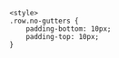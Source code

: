     <style>
    .row.no-gutters {
        padding-bottom: 10px;
        padding-top: 10px;
    }
</style>

<div class="mySlides">
    <style>
        .card-body {
            padding: 100px;
        }

        img.img-thumbnail {
            margin: auto;
            display: block;
        }
    </style>
    <div class="row">
        <div class="container border border-warning">
            <div class=" text-center " style="font-size:25">
                <button type="button" class="btn btn-info" data-toggle="collapse" data-target="#demo">请你按这里选择化名</button>
            </div>
        </div>
    </div>

    <form class="collapse" method="post" action="process.php" id="demo">
        <div class="mx-0 mx-sm-auto">
            <div class="card">
                <div class="card-body">
                    <div class="text-center" style="font-size:17px" <p>
                        <strong>请你点击按钮并选择你曾经加入过的组织。</strong>
                    </div>
                    <div class="px-3 collapse-removed" id="demo1">
                        <p class="text-center">
                        <div class="form-check mb-2 " style="font-size:15px">
                            <input class="form-check-input" type="radio" name="question1" id="radio2Example1" value=" 党员" required />
                            <label class="form-check-label" for="radio2Example1">
                                党员
                            </label>
                        </div>
                        <div class="form-check mb-2" style="font-size:15px">
                            <input class="form-check-input" type="radio" name="question1" id="radio2Example2" value=" 团员" />
                            <label class="form-check-label" for="radio2Example2">
                                团员
                            </label>
                        </div>
                        <div class="form-check mb-2" style="font-size:13px">
                            <input class="form-check-input" type="radio" name="question1" id="radio2Example3" value=" 队员 (戴过红领巾也算)" />
                            <label class="form-check-label" for="radio2Example3">
                                队（你小时候上学的时候，你曾经戴过红领巾）
                            </label>
                        </div>
                        <div class="form-check mb-2" style="font-size:13px">
                            <input class="form-check-input" type="radio" name="question1" id="radio2Example4" value="不加入任何组织" />
                            <label class="form-check-label" for="radio2Example4">
                                我不加入任何组织（如果你不上学）
                            </label>
                        </div>
                    </div>
                </div>
            </div>
        </div>
        <div class="mx-0 mx-sm-auto">
            <div class="card">
                <div class="card-body">
                    <div class="text-center" style="font-size:18px">
                        </i><strong>请你点击按钮并选择化名。</strong>
                    </div>
                    <div class="px-2 collapse-removed" id="demo2">
                        <p class="text-center"><strong></strong></p>
                        <div class="form-row">
                            <div class="form-group col-xs-6">
                                <div class="form-check mb-2" style="font-size:15px">
                                    <input class="form-check-input" type="radio" name="question2" id="radio2Example1" value=" 义顺" required />
                                    <label class="form-check-label" for="radio2Example1">
                                        义顺
                                    </label>
                                </div>
                                <div class="form-check mb-2" style="font-size:15px">
                                    <input class="form-check-input" type="radio" name="question2" id="radio2Example2" value=" 瑞虹" />
                                    <label class="form-check-label" for="radio2Example2">
                                        瑞虹
                                    </label>
                                </div>
                                <div class="form-check mb-2" style="font-size:15px">
                                    <input class="form-check-input" type="radio" name="question2" id="radio2Example3" value=" 彦璋" />
                                    <label class="form-check-label" for="radio2Example3">
                                        彦璋
                                    </label>
                                </div>
                                <div class="form-check mb-2" style="font-size:15px">
                                    <input class="form-check-input" type="radio" name="question2" id="radio2Example4" value=" 智辉" />
                                    <label class="form-check-label" for="radio2Example4">
                                        智辉
                                    </label>
                                </div>
                                <div class="form-check mb-2" style="font-size:15px">
                                    <input class="form-check-input" type="radio" name="question2" id="radio2Example5" value=" 俊迪" />
                                    <label class="form-check-label" for="radio2Example5">
                                        俊迪
                                    </label>
                                </div>
                                <div class="form-check mb-2" style="font-size:15px">
                                    <input class="form-check-input" type="radio" name="question2" id="radio2Example6" value=" 耀飞" />
                                    <label class="form-check-label" for="radio2Example6">
                                        耀飞
                                    </label>
                                </div>
                                <div class="form-check mb-2" style="font-size:15px">
                                    <input class="form-check-input" type="radio" name="question2" id="radio2Example7" value="世伟 " />
                                    <label class="form-check-label" for="radio2Example7">
                                        世伟
                                    </label>
                                </div>
                                <div class="form-check mb-2" style="font-size:15px">
                                    <input class="form-check-input" type="radio" name="question2" id="radio2Example8" value="维铭 " />
                                    <label class="form-check-label" for="radio2Example8">
                                        维铭
                                    </label>
                                </div>
                                <div class="form-check mb-2" style="font-size:15px">
                                    <input class="form-check-input" type="radio" name="question2" id="radio2Example9" value=" 舒芃" />
                                    <label class="form-check-label" for="radio2Example9">
                                        舒芃
                                    </label>
                                </div>
                            </div>
                            <div class="form-group col-xs-6">
                                <div class="form-check mb-2" style="font-size:15px">
                                    <input class="form-check-input" type="radio" name="question2" id="radio2Example10" value=" 欣怡" />
                                    <label class="form-check-label" for="radio2Example10">
                                        欣怡
                                    </label>
                                </div>
                                <div class="form-check mb-2" style="font-size:15px">
                                    <input class="form-check-input" type="radio" name="question2" id="radio2Example11" value=" 彦宇" required />
                                    <label class="form-check-label" for="radio2Example11">
                                        彦宇
                                    </label>
                                </div>
                                <div class="form-check mb-2" style="font-size:15px">
                                    <input class="form-check-input" type="radio" name="question2" id="radio2Example12" value="如伟" />
                                    <label class="form-check-label" for="radio2Example12">
                                        如伟
                                    </label>
                                </div>
                                <div class="form-check mb-2" style="font-size:15px">
                                    <input class="form-check-input" type="radio" name="question2" id="radio2Example13" value="长宁" />
                                    <label class="form-check-label" for="radio2Example13">
                                        长宁
                                    </label>
                                </div>
                                <div class="form-check mb-2" style="font-size:15px">
                                    <input class="form-check-input" type="radio" name="question2" id="radio2Example14" value="启茹" />
                                    <label class="form-check-label" for="radio2Example14">
                                        启茹
                                    </label>
                                </div>
                                <div class="form-check mb-2" style="font-size:15px">
                                    <input class="form-check-input" type="radio" name="question2" id="radio2Example15" value="琼琇" />
                                    <label class="form-check-label" for="radio2Example15">
                                        琼琇
                                    </label>
                                </div>
                                <div class="form-check mb-2" style="font-size:15px">
                                    <input class="form-check-input" type="radio" name="question2" id="radio2Example16" value="慧乔" />
                                    <label class="form-check-label" for="radio2Example16">
                                        慧乔
                                    </label>
                                </div>
                                <div class="form-check mb-2" style="font-size:15px">
                                    <input class="form-check-input" type="radio" name="question2" id="radio2Example17" value="佩君" />
                                    <label class="form-check-label" for="radio2Example17">
                                        佩君
                                    </label>
                                </div>
                                <div class="form-check mb-2" style="font-size:15px">
                                    <input class="form-check-input" type="radio" name="question2" id="radio2Example18" value="婉婷" />
                                    <label class="form-check-label" for="radio2Example18">
                                        婉婷
                                    </label>
                                </div>
                            </div>
                        </div>
                    </div>
                </div>
            </div>
        </div>
        <div class="card-footer text-end text-center mb-4 font-size:25px">
            <button type="submit" class="btn btn-primary">发</button>
        </div>

    </form>
    <div class="text-center">
        <h1 data-toggle="collapse" class="btn btn-info" style="font-size:15px" color="yellow" data-target="#demoq6">请点击按钮领取平安符</h1>
    </div>
</div>


<link rel="stylesheet" href="css/slide.css" />

<script>
    var slideIndex = 1;
    showDivs(slideIndex);

    function plusDivs(n) {
        if (n == -1) {
            $('#page1').addClass('active');
            $('#page2').removeClass('active');
        } else {
            $('#page2').addClass('active');
            $('#page1').removeClass('active');
        }
        showDivs(slideIndex += n);
    }

    function showDivs(n) {

        var i;
        var x = document.getElementsByClassName("mySlides");
        if (n > x.length) {
            slideIndex = 1
        }
        if (n < 1) {
            slideIndex = x.length
        };
        for (i = 0; i < x.length; i++) {
            x[i].style.display = "none";
        }
        x[slideIndex - 1].style.display = "block";
    }
    $(".no-gutters").click(function(e) {
        var video = $(this).closest('.no-gutters').find('video')[0];
        video.paused ? video.play() : video.pause();

        //$video = $(this).find('vidoe');

    });
</script>

